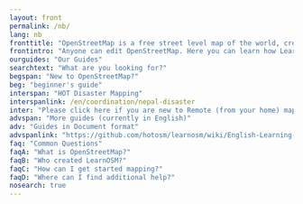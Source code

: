 ```yaml
---
layout: front
permalink: /nb/
lang: nb
fronttitle: "OpenStreetMap is a free street level map of the world, created by an ever growing community of mappers."
frontintro: "Anyone can edit OpenStreetMap. Here you can learn how LearnOSM provides easy to understand, step-by-step guides for you to get started with contributing to OpenStreetMap and using OpenStreetMap and using OpenStreetMap data. If you are interested in running an OpenStreetMap workshop, check out the LearnOSM trainer resources."
ourguides: "Our Guides"
searchtext: "What are you looking for?"
begspan: "New to OpenStreetMap?"
beg: "beginner's guide"
interspan: "HOT Disaster Mapping"
interspanlink: /en/coordination/nepal-disaster
inter: "Please click here if you are new to Remote (from your home) mapping for HOT"
advspan: "More guides (currently in English)"
adv: "Guides in Document format"
advspanlink: "https://github.com/hotosm/learnosm/wiki/English-Learning-Guides/"
faq: "Common Questions"
faqA: "What is OpenStreetMap?"
faqB: "Who created LearnOSM?"
faqC: "How can I get started mapping?"
faqD: "Where can I find additional help?"
nosearch: true
---
```

